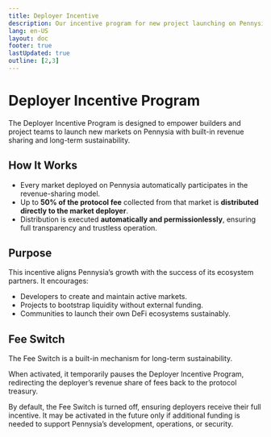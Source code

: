 ```yaml
---
title: Deployer Incentive
description: Our incentive program for new project launching on Pennysia.
lang: en-US
layout: doc
footer: true
lastUpdated: true
outline: [2,3]
---
```


# Deployer Incentive Program

The Deployer Incentive Program is designed to empower builders and project teams to launch new markets on Pennysia with built-in revenue sharing and long-term sustainability.

## How It Works

- Every market deployed on Pennysia automatically participates in the revenue-sharing model.
- Up to **50% of the protocol fee** collected from that market is **distributed directly to the market deployer**.
- Distribution is executed **automatically and permissionlessly**, ensuring full transparency and trustless operation.

## Purpose

This incentive aligns Pennysia’s growth with the success of its ecosystem partners. It encourages:

- Developers to create and maintain active markets.
- Projects to bootstrap liquidity without external funding.
- Communities to launch their own DeFi ecosystems sustainably.


## Fee Switch

The Fee Switch is a built-in mechanism for long-term sustainability.

When activated, it temporarily pauses the Deployer Incentive Program, redirecting the deployer’s revenue share of fees back to the protocol treasury.

By default, the Fee Switch is turned off, ensuring deployers receive their full incentive. It may be activated in the future only if additional funding is needed to support Pennysia’s development, operations, or security.